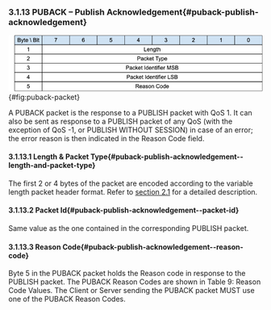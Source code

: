 <!-- transformation-note: left upstream numbering of headings for verification -->
### 3.1.13 PUBACK – Publish Acknowledgement{#puback-publish-acknowledgement}

![PUBACK Packet](images/packet/puback.png "PUBACK Packet"){#fig:puback-packet}

A PUBACK packet is the response to a PUBLISH packet with QoS 1.
It can also be sent as response to a PUBLISH packet of any QoS (with the exception of QoS -1, or PUBLISH WITHOUT SESSION) in case of an error;
the error reason is then indicated in the Reason Code field.

<!-- transformation-note: left upstream numbering of headings for verification -->
#### 3.1.13.1 Length &amp; Packet Type{#puback-publish-acknowledgement--length-and-packet-type}

The first 2 or 4 bytes of the packet are encoded according to the variable length packet header format.
Refer to [section 2.1](#structure-of-an-mqtt-sn-control-packet) for a detailed description.

<!-- transformation-note: left upstream numbering of headings for verification -->
#### 3.1.13.2 Packet Id{#puback-publish-acknowledgement--packet-id}

Same value as the one contained in the corresponding PUBLISH packet.

<!-- transformation-note: left upstream numbering of headings for verification -->
#### 3.1.13.3 Reason Code{#puback-publish-acknowledgement--reason-code}

<!-- transformation-note: the below table ref upstream 9 "Reason Code Values" needs verification before transforming into a semantic ref later. -->
Byte 5 in the PUBACK packet holds the Reason code in response to the PUBLISH packet.
The PUBACK Reason Codes are shown in Table 9: Reason Code Values.
The Client or Server sending the PUBACK packet MUST use one of the PUBACK Reason Codes.

